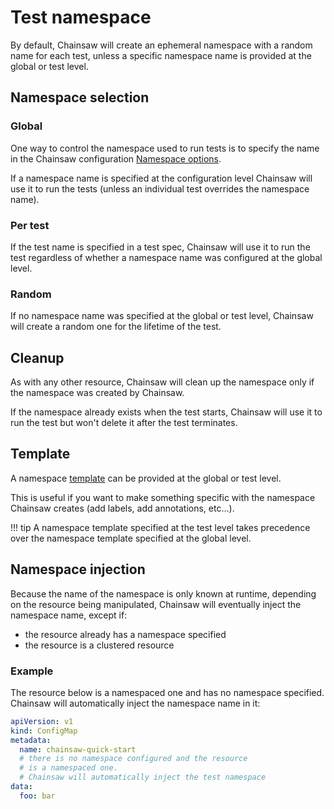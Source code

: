 # Test namespace

By default, Chainsaw will create an ephemeral namespace with a random name for each test, unless a specific namespace name is provided at the global or test level.

## Namespace selection

### Global

One way to control the namespace used to run tests is to specify the name in the Chainsaw configuration [Namespace options](../configuration/options/namespace.md).

If a namespace name is specified at the configuration level Chainsaw will use it to run the tests (unless an individual test overrides the namespace name).

### Per test

If the test name is specified in a test spec, Chainsaw will use it to run the test regardless of whether a namespace name was configured at the global level.

### Random

If no namespace name was specified at the global or test level, Chainsaw will create a random one for the lifetime of the test.

## Cleanup

As with any other resource, Chainsaw will clean up the namespace only if the namespace was created by Chainsaw.

If the namespace already exists when the test starts, Chainsaw will use it to run the test but won't delete it after the test terminates.

## Template

A namespace [template](./templating.md) can be provided at the global or test level.

This is useful if you want to make something specific with the namespace Chainsaw creates (add labels, add annotations, etc...).

!!! tip
    A namespace template specified at the test level takes precedence over the namespace template specified at the global level.

## Namespace injection

Because the name of the namespace is only known at runtime, depending on the resource being manipulated, Chainsaw will eventually inject the namespace name, except if:

- the resource already has a namespace specified
- the resource is a clustered resource

### Example

The resource below is a namespaced one and has no namespace specified.
Chainsaw will automatically inject the namespace name in it:

```yaml
apiVersion: v1
kind: ConfigMap
metadata:
  name: chainsaw-quick-start
  # there is no namespace configured and the resource
  # is a namespaced one.
  # Chainsaw will automatically inject the test namespace
data:
  foo: bar
```